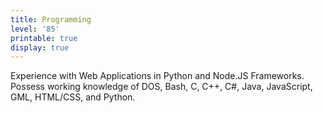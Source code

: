 ```yaml
---
title: Programming
level: '85'
printable: true
display: true
---
```

Experience with Web Applications in Python and Node.JS Frameworks. Possess working knowledge of DOS, Bash, C, C++, C#, Java, JavaScript, GML, HTML/CSS, and Python.

